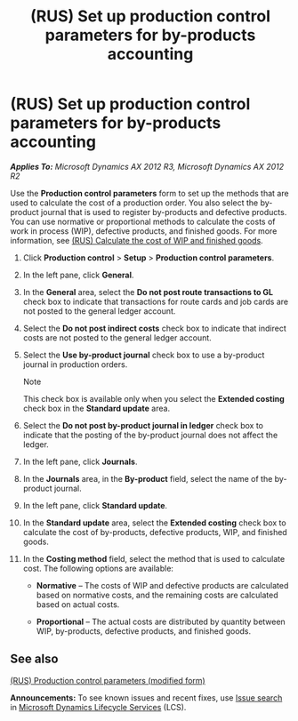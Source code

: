 ﻿---
title: (RUS) Set up production control parameters for by-products accounting
TOCTitle: (RUS) Set up production control parameters for by-products accounting
ms:assetid: bb4936bf-5aca-46d5-87ce-691dfe731b78
ms:mtpsurl: https://technet.microsoft.com/en-us/library/JJ711548(v=AX.60)
ms:contentKeyID: 49387873
ms.date: 04/18/2014
mtps_version: v=AX.60
---

# (RUS) Set up production control parameters for by-products accounting 


_**Applies To:** Microsoft Dynamics AX 2012 R3, Microsoft Dynamics AX 2012 R2_

Use the **Production control parameters** form to set up the methods that are used to calculate the cost of a production order. You also select the by-product journal that is used to register by-products and defective products. You can use normative or proportional methods to calculate the costs of work in process (WIP), defective products, and finished goods. For more information, see [(RUS) Calculate the cost of WIP and finished goods](rus-calculate-the-cost-of-wip-and-finished-goods.md).

1.  Click **Production control** \> **Setup** \> **Production control parameters**.

2.  In the left pane, click **General**.

3.  In the **General** area, select the **Do not post route transactions to GL** check box to indicate that transactions for route cards and job cards are not posted to the general ledger account.

4.  Select the **Do not post indirect costs** check box to indicate that indirect costs are not posted to the general ledger account.

5.  Select the **Use by-product journal** check box to use a by-product journal in production orders.
    

    > [!NOTE]
    > <P>This check box is available only when you select the <STRONG>Extended costing</STRONG> check box in the <STRONG>Standard update</STRONG> area.</P>



6.  Select the **Do not post by-product journal in ledger** check box to indicate that the posting of the by-product journal does not affect the ledger.

7.  In the left pane, click **Journals**.

8.  In the **Journals** area, in the **By-product** field, select the name of the by-product journal.

9.  In the left pane, click **Standard update**.

10. In the **Standard update** area, select the **Extended costing** check box to calculate the cost of by-products, defective products, WIP, and finished goods.

11. In the **Costing method** field, select the method that is used to calculate cost. The following options are available:
    
      - **Normative** – The costs of WIP and defective products are calculated based on normative costs, and the remaining costs are calculated based on actual costs.
    
      - **Proportional** – The actual costs are distributed by quantity between WIP, by-products, defective products, and finished goods.

## See also

[(RUS) Production control parameters (modified form)](https://technet.microsoft.com/en-us/library/jj678589\(v=ax.60\))

  
**Announcements:** To see known issues and recent fixes, use [Issue search](http://go.microsoft.com/fwlink/?linkid=389258) in [Microsoft Dynamics Lifecycle Services](http://go.microsoft.com/fwlink/?linkid=306505) (LCS).

